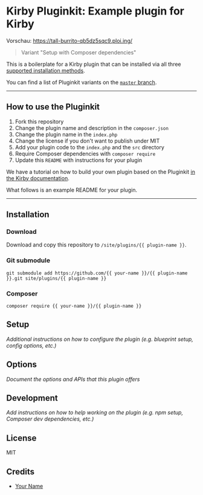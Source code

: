 # Kirby Pluginkit: Example plugin for Kirby

Vorschau: https://tall-burrito-qb5dz5sqc9.ploi.ing/

> Variant "Setup with Composer dependencies"

This is a boilerplate for a Kirby plugin that can be installed via all three [supported installation methods](https://getkirby.com/docs/guide/plugins/plugin-setup-basic#the-three-plugin-installation-methods).

You can find a list of Pluginkit variants on the [`master` branch](https://github.com/getkirby/pluginkit/tree/master).

****

## How to use the Pluginkit

1. Fork this repository
2. Change the plugin name and description in the `composer.json`
3. Change the plugin name in the `index.php`
4. Change the license if you don't want to publish under MIT
5. Add your plugin code to the `index.php` and the `src` directory
6. Require Composer dependencies with `composer require`
7. Update this `README` with instructions for your plugin

We have a tutorial on how to build your own plugin based on the Pluginkit [in the Kirby documentation](https://getkirby.com/docs/guide/plugins/plugin-setup-composer).

What follows is an example README for your plugin.

****

## Installation

### Download

Download and copy this repository to `/site/plugins/{{ plugin-name }}`.

### Git submodule

```
git submodule add https://github.com/{{ your-name }}/{{ plugin-name }}.git site/plugins/{{ plugin-name }}
```

### Composer

```
composer require {{ your-name }}/{{ plugin-name }}
```

## Setup

*Additional instructions on how to configure the plugin (e.g. blueprint setup, config options, etc.)*

## Options

*Document the options and APIs that this plugin offers*

## Development

*Add instructions on how to help working on the plugin (e.g. npm setup, Composer dev dependencies, etc.)*

## License

MIT

## Credits

- [Your Name](https://github.com/ghost)
